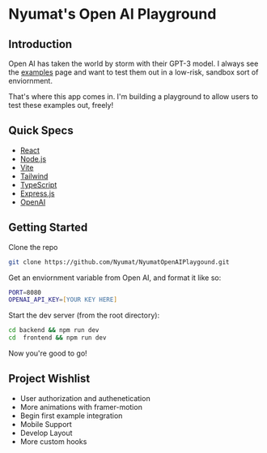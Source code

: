 # Nyumat's Open AI Playground

## Introduction

Open AI has taken the world by storm with their GPT-3 model. I always see the [examples](https://platform.openai.com/examples) page and want to test them out in a low-risk, sandbox sort of enviornment.

That's where this app comes in. I'm building a playground to allow users to test these examples out, freely!

## Quick Specs

- [React](https://beta.reactjs.org/)
- [Node.js](https://nodejs.org/en/)
- [Vite](https://vitejs.dev/)
- [Tailwind](https://tailwindcss.com/)
- [TypeScript](https://www.typescriptlang.org/)
- [Express.js](https://expressjs.com/)
- [OpenAI](https://openai.com/api/)

## Getting Started

Clone the repo

```zsh
git clone https://github.com/Nyumat/NyumatOpenAIPlaygound.git
```

Get an enviornment variable from Open AI, and format it like so:

```zsh
PORT=8080
OPENAI_API_KEY=[YOUR KEY HERE]
```

Start the dev server (from the root directory):

```zsh
cd backend && npm run dev
cd  frontend && npm run dev
```

Now you're good to go!

## Project Wishlist

- User authorization and authenetication
- More animations with framer-motion
- Begin first example integration
- Mobile Support
- Develop Layout
- More custom hooks
